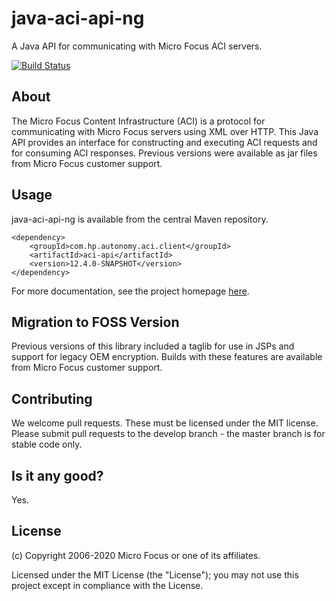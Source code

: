 # java-aci-api-ng

A Java API for communicating with Micro Focus ACI servers.

[![Build Status](https://travis-ci.org/microfocus-idol/java-aci-api-ng.svg?branch=master)](https://travis-ci.org/microfocus-idol/java-aci-api-ng)

## About
The Micro Focus Content Infrastructure (ACI) is a protocol for communicating with Micro Focus servers using XML over HTTP.
This Java API provides an interface for constructing and executing ACI requests and for consuming ACI responses. Previous
versions were available as jar files from Micro Focus customer support.


## Usage
java-aci-api-ng is available from the central Maven repository.

    <dependency>
        <groupId>com.hp.autonomy.aci.client</groupId>
        <artifactId>aci-api</artifactId>
        <version>12.4.0-SNAPSHOT</version>
    </dependency>

For more documentation, see the project homepage [here](http://microfocus-idol.github.io/java-aci-api-ng).

## Migration to FOSS Version
Previous versions of this library included a taglib for use in JSPs and support for legacy OEM encryption. Builds with
these features are available from Micro Focus customer support.

## Contributing
We welcome pull requests. These must be licensed under the MIT license. Please submit pull requests to the develop
branch - the master branch is for stable code only.

## Is it any good?
Yes.

## License

(c) Copyright 2006-2020 Micro Focus or one of its affiliates.

Licensed under the MIT License (the "License"); you may not use this project except in compliance with the License.
